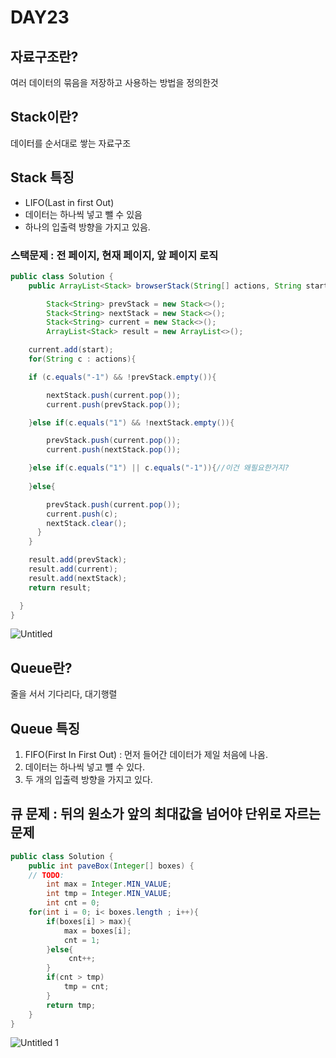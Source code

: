 # DAY23

## 자료구조란?

여러 데이터의 묶음을 저장하고 사용하는 방법을 정의한것

## Stack이란?

데이터를 순서대로 쌓는 자료구조

## Stack 특징

- LIFO(Last in first Out)
- 데이터는 하나씩 넣고 뺄 수 있음
- 하나의 입출력 방향을 가지고 있음.

### 스택문제 : 전 페이지, 현재 페이지, 앞 페이지 로직

```java
public class Solution { 
    public ArrayList<Stack> browserStack(String[] actions, String start) {

        Stack<String> prevStack = new Stack<>();
        Stack<String> nextStack = new Stack<>();
        Stack<String> current = new Stack<>();
        ArrayList<Stack> result = new ArrayList<>();

    current.add(start);
    for(String c : actions){

    if (c.equals("-1") && !prevStack.empty()){

        nextStack.push(current.pop());
        current.push(prevStack.pop());

    }else if(c.equals("1") && !nextStack.empty()){

        prevStack.push(current.pop());
        current.push(nextStack.pop());

    }else if(c.equals("1") || c.equals("-1")){//이건 왜필요한거지?
    
    }else{

        prevStack.push(current.pop());
        current.push(c);
        nextStack.clear();
      }
    }

    result.add(prevStack);
    result.add(current);
    result.add(nextStack);
    return result;

  }
}
```

![Untitled](https://user-images.githubusercontent.com/70310271/170533914-1d701534-4c08-4630-9af8-e79176f95ec5.png)

## Queue란?

줄을 서서 기다리다, 대기행렬

## Queue 특징

1. FIFO(First In First Out) : 먼저 들어간 데이터가 제일 처음에 나옴.
2. 데이터는 하나씩 넣고 뺼 수 있다.
3. 두 개의 입출력 방향을 가지고 있다.

## 큐 문제 : 뒤의 원소가 앞의 최대값을 넘어야 단위로 자르는 문제

```java
public class Solution { 
    public int paveBox(Integer[] boxes) {
    // TODO:
        int max = Integer.MIN_VALUE;
        int tmp = Integer.MIN_VALUE;
        int cnt = 0;
    for(int i = 0; i< boxes.length ; i++){
        if(boxes[i] > max){
            max = boxes[i];
            cnt = 1;
        }else{
             cnt++;
        }
        if(cnt > tmp)
            tmp = cnt;
        }
        return tmp;
    }
}
```

![Untitled 1](https://user-images.githubusercontent.com/70310271/170533961-6e84f99e-3215-4262-a093-e5ef68cdecd5.png)
